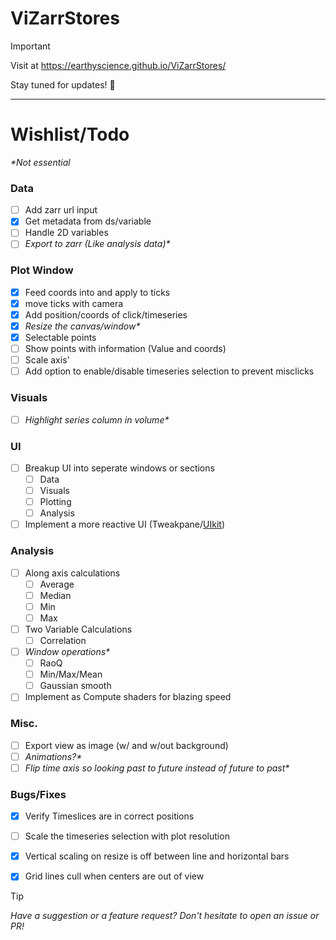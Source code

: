 # ViZarrStores

> [!IMPORTANT]
> Visit at https://earthyscience.github.io/ViZarrStores/

Stay tuned for updates! 🚀

***

# Wishlist/Todo

_*Not essential_

### Data
- [ ] Add zarr url input
- [x] Get metadata from ds/variable
- [ ] Handle 2D variables
- [ ] _Export to zarr (Like analysis data)*_

### Plot Window
- [x] Feed coords into and apply to ticks
- [x] move ticks with camera
- [x] Add position/coords of click/timeseries
- [x] _Resize the canvas/window*_
- [x] Selectable points 
- [ ] Show points with information (Value and coords)
- [ ] Scale axis'
- [ ] Add option to enable/disable timeseries selection to prevent misclicks

### Visuals
- [ ] _Highlight series column in volume*_

### UI
- [ ] Breakup UI into seperate windows or sections
  - [ ]  Data
  - [ ]  Visuals
  - [ ]  Plotting
  - [ ]  Analysis
- [ ] Implement a more reactive UI (Tweakpane/[UIkit](https://github.com/pmndrs/uikit))

### Analysis
- [ ] Along axis calculations
  - [ ] Average
  - [ ] Median
  - [ ] Min
  - [ ] Max
- [ ] Two Variable Calculations
  - [ ] Correlation
- [ ] _Window operations*_
  - [ ] RaoQ
  - [ ] Min/Max/Mean
  - [ ] Gaussian smooth
- [ ] Implement as Compute shaders for blazing speed

### Misc.
- [ ] Export view as image (w/ and w/out background)
- [ ] _Animations?*_
- [ ] _Flip time axis so looking past to future instead of future to past*_

### Bugs/Fixes
- [x] Verify Timeslices are in correct positions
- [ ] Scale the timeseries selection with plot resolution
- [x] Vertical scaling on resize is off between line and horizontal bars
- [x] Grid lines cull when centers are out of view


     
  
 





> [!TIP]
> _Have a suggestion or a feature request? Don't hesitate to open an issue or PR!_
